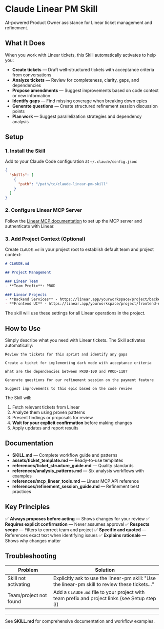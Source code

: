 # Claude Linear PM Skill

AI-powered Product Owner assistance for Linear ticket management and refinement.

## What It Does

When you work with Linear tickets, this Skill automatically activates to help you:

- **Create tickets** — Draft well-structured tickets with acceptance criteria from conversations
- **Analyze tickets** — Review for completeness, clarity, gaps, and dependencies
- **Propose amendments** — Suggest improvements based on code context or new information
- **Identify gaps** — Find missing coverage when breaking down epics
- **Generate questions** — Create structured refinement session discussion points
- **Plan work** — Suggest parallelization strategies and dependency analysis

## Setup

### 1. Install the Skill
Add to your Claude Code configuration at `~/.claude/config.json`:

```json
{
  "skills": [
    {
      "path": "/path/to/claude-linear-pm-skill"
    }
  ]
}
```

### 2. Configure Linear MCP Server
Follow the [Linear MCP documentation](https://linear.app/docs/mcp) to set up the MCP server and authenticate with Linear.

### 3. Add Project Context (Optional)
Create `CLAUDE.md` in your project root to establish default team and project context:

```markdown
# CLAUDE.md

## Project Management

### Linear Team
- **Team Prefix**: PROD

### Linear Projects
- **Backend Services** - https://linear.app/yourworkspace/project/backend-services-abc123
- **Frontend UI** - https://linear.app/yourworkspace/project/frontend-ui-def456
```

The skill will use these settings for all Linear operations in the project.

## How to Use

Simply describe what you need with Linear tickets. The Skill activates automatically:

```
Review the tickets for this sprint and identify any gaps

Create a ticket for implementing dark mode with acceptance criteria

What are the dependencies between PROD-100 and PROD-110?

Generate questions for our refinement session on the payment feature

Suggest improvements to this epic based on the code review
```

The Skill will:
1. Fetch relevant tickets from Linear
2. Analyze them using proven patterns
3. Present findings or proposals for review
4. **Wait for your explicit confirmation** before making changes
5. Apply updates and report results

## Documentation

- **SKILL.md** — Complete workflow guide and patterns
- **assets/ticket_template.md** — Ready-to-use templates
- **references/ticket_structure_guide.md** — Quality standards
- **references/analysis_patterns.md** — Six analysis workflows with examples
- **references/mcp_linear_tools.md** — Linear MCP API reference
- **references/refinement_session_guide.md** — Refinement best practices

## Key Principles

✅ **Always proposes before acting** — Shows changes for your review
✅ **Requires explicit confirmation** — Never assumes approval
✅ **Respects scope** — Filters to correct team and project
✅ **Specific and quoted** — References exact text when identifying issues
✅ **Explains rationale** — Shows why changes matter

## Troubleshooting

| Problem | Solution |
|---------|----------|
| Skill not activating | Explicitly ask to use the linear-pm skill: "Use the linear-pm skill to review these tickets..." |
| Team/project not found | Add a `CLAUDE.md` file to your project with team prefix and project links (see Setup step 3) |

---

See **SKILL.md** for comprehensive documentation and workflow examples.
